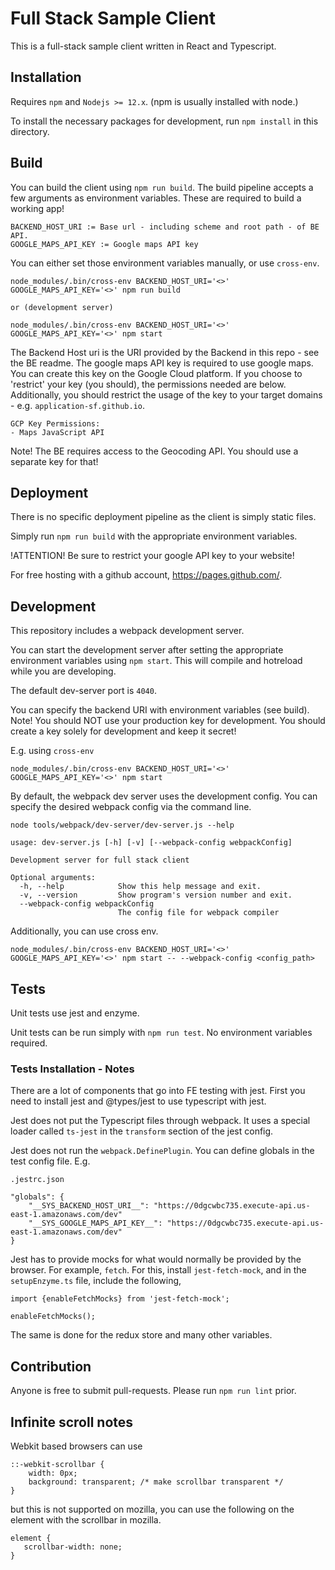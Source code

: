 # Full Stack Sample Client

This is a full-stack sample client written in React and Typescript.

## Installation

Requires `npm` and `Nodejs >= 12.x`. (npm is usually installed with node.)

To install the necessary packages for development, run `npm install` in this directory.

## Build

You can build the client using `npm run build`. The build pipeline accepts a few arguments as environment variables. These are required to build a working app!

```
BACKEND_HOST_URI := Base url - including scheme and root path - of BE API.
GOOGLE_MAPS_API_KEY := Google maps API key
```

You can either set those environment variables manually, or use `cross-env`.

```
node_modules/.bin/cross-env BACKEND_HOST_URI='<>' GOOGLE_MAPS_API_KEY='<>' npm run build

or (development server)

node_modules/.bin/cross-env BACKEND_HOST_URI='<>' GOOGLE_MAPS_API_KEY='<>' npm start
```

The Backend Host uri is the URI provided by the Backend in this repo - see the BE readme. The google maps API key is required to use google maps. You can create this key on the Google Cloud platform. If you choose to 'restrict' your key (you should), the permissions needed are below. Additionally, you should restrict the usage of the key to your target domains - e.g. `application-sf.github.io`.

```
GCP Key Permissions:
- Maps JavaScript API
```

Note! The BE requires access to the Geocoding API. You should use a separate key for that!

## Deployment

There is no specific deployment pipeline as the client is simply static files.

Simply run `npm run build` with the appropriate environment variables.

!ATTENTION! Be sure to restrict your google API key to your website!

For free hosting with a github account, https://pages.github.com/.


## Development

This repository includes a webpack development server. 

You can start the development server after setting the appropriate environment variables using `npm start`. This will compile and hotreload while you are developing.

The default dev-server port is `4040`.

You can specify the backend URI with environment variables (see build). 
Note! You should NOT use your production key for development. You should create a key solely for development and keep it secret!

E.g. using `cross-env`

```
node_modules/.bin/cross-env BACKEND_HOST_URI='<>' GOOGLE_MAPS_API_KEY='<>' npm start
```

By default, the webpack dev server uses the development config. You can specify the desired webpack config via the command line.

```
node tools/webpack/dev-server/dev-server.js --help

usage: dev-server.js [-h] [-v] [--webpack-config webpackConfig]

Development server for full stack client

Optional arguments:
  -h, --help            Show this help message and exit.
  -v, --version         Show program's version number and exit.
  --webpack-config webpackConfig
                        The config file for webpack compiler
```

Additionally, you can use cross env.

```
node_modules/.bin/cross-env BACKEND_HOST_URI='<>' GOOGLE_MAPS_API_KEY='<>' npm start -- --webpack-config <config_path>
```

## Tests

Unit tests use jest and enzyme.

Unit tests can be run simply with `npm run test`. No environment variables required.

### Tests Installation - Notes

There are a lot of components that go into FE testing with jest. First you need to install jest and @types/jest to use typescript with jest.

Jest does not put the Typescript files through webpack. It uses a special loader called `ts-jest` in the `transform` section of the jest config.

Jest does not run the `webpack.DefinePlugin`. You can define globals in the test config file. E.g.

```
.jestrc.json

"globals": {
    "__SYS_BACKEND_HOST_URI__": "https://0dgcwbc735.execute-api.us-east-1.amazonaws.com/dev"
    "__SYS_GOOGLE_MAPS_API_KEY__": "https://0dgcwbc735.execute-api.us-east-1.amazonaws.com/dev"
}
```

Jest has to provide mocks for what would normally be provided by the browser. For example, `fetch`. For this, install `jest-fetch-mock`, and in the `setupEnzyme.ts` file, include the following,

```
import {enableFetchMocks} from 'jest-fetch-mock';

enableFetchMocks();
```

The same is done for the redux store and many other variables.

## Contribution

Anyone is free to submit pull-requests. Please run `npm run lint` prior.


## Infinite scroll notes

Webkit based browsers can use 

```
::-webkit-scrollbar {
    width: 0px;
    background: transparent; /* make scrollbar transparent */
}
```

but this is not supported on mozilla, you can use the following on the element with the scrollbar in mozilla.

```
element {
   scrollbar-width: none;
}
```